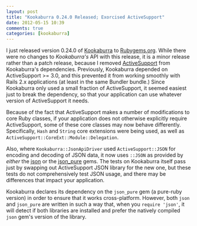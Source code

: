 ```yaml
---
layout: post
title: "Kookaburra 0.24.0 Released; Exorcised ActiveSupport"
date: 2012-05-15 10:39
comments: true
categories: [kookaburra]
---
```


I just released version 0.24.0 of [Kookaburra][K] to
[Rubygems.org][RGO]. While there were no changes to *Kookaburra's* API
with this release, it is a minor release rather than a patch release,
because I removed [ActiveSupport][AS] from Kookaburra's dependencies.
Previously, Kookaburra depended on ActiveSupport >= 3.0, and this
prevented it from working smoothly with Rails 2.x applications (at least
in the same Bundler bundle.) Since Kookaburra only used a small fraction
of ActiveSupport, it seemed easiest just to break the dependency, so
that your application can use whatever version of ActiveSupport it
needs.

Because of the fact that ActiveSupport makes a number of modifications
to core Ruby classes, if your application does not otherwise explicitly
require ActiveSupport, some of these core classes may now behave
differently. Specifically, `Hash` and `String` core extensions were
being used, as well as `ActiveSupport::CoreExt::Module::Delegation`.

Also, where `Kookaburra::JsonApiDriver` used `ActiveSupport::JSON` for
encoding and decoding of JSON data, it now uses `::JSON` as provided by
*either* the [json][json] or the [json_pure][json_pure] gems. The tests
on Kookaburra itself pass just by swapping out ActiveSupport JSON
library for the new one, but these tests do not comprehensively test
JSON usage, and there may be differences that impact your application.

Kookaburra declares its dependency on the `json_pure` gem (a pure-ruby
version) in order to ensure that it works cross-platform. However, both
`json` and `json_pure` are written in such a way that, when you `require
'json'`, it will detect if both libraries are installed and prefer the
natively compiled `json` gem's version of the library.

[K]: http://github.com/jwilger/kookaburra
[RGO]: http://rubygems.org/gems/kookaburra/versions/0.24.0
[AS]: http://rubydoc.info/gems/activesupport/3.0.0/frames "ActiveSupport 3.0.0 API Documentation"
[json]: http://rubygems.org/gems/json "json | RubyGems.org"
[json_pure]: http://rubygems.org/gems/json_pure "json_pure | RubyGems.org"
